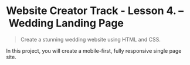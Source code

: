 # Website Creator Track - Lesson 4. – Wedding Landing Page

> Create a stunning wedding website using HTML and CSS.

In this project, you will create a mobile-first, fully responsive single page site.
